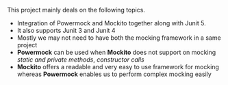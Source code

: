 This project mainly deals on the following topics.

- Integration of Powermock and Mockito together along with Junit 5. 
- It also supports Junit 3 and Junit 4
- Mostly we may not need to have both the mocking framework in a same project
- **Powermock** can be used when **Mockito** does not support on mocking _static and private methods_, _constructor calls_
- **Mockito** offers a readable and very easy to use framework for mocking whereas **Powermock** enables us to perform complex mocking easily